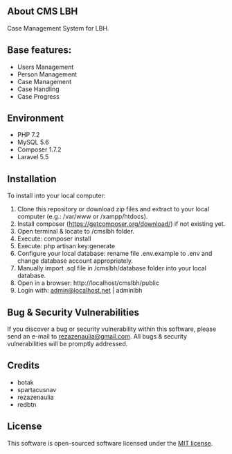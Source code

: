 ## About CMS LBH

Case Management System for LBH.

## Base features:

- Users Management
- Person Management
- Case Management
- Case Handling
- Case Progress

## Environment

- PHP 7.2
- MySQL 5.6
- Composer 1.7.2
- Laravel 5.5

## Installation

To install into your local computer:
1. Clone this repository or download zip files and extract to your local computer (e.g.: /var/www or /xampp/htdocs).
2. Install composer (https://getcomposer.org/download/) if not existing yet.
3. Open terminal & locate to /cmslbh folder.
4. Execute: composer install 
5. Execute: php artisan key:generate
6. Configure your local database: rename file .env.example to .env and change database account appropriately.
7. Manually import .sql file in /cmslbh/database folder into your local database.
8. Open in a browser: http://localhost/cmslbh/public
9. Login with: admin@localhost.net | adminlbh

## Bug & Security Vulnerabilities

If you discover a bug or security vulnerability within this software, please send an e-mail to [rezazenaulia@gmail.com](mailto:rezazenaulia@gmail.com). All bugs & security vulnerabilities will be promptly addressed.

## Credits

- botak
- spartacusnav
- rezazenaulia
- redbtn

## License

This software is open-sourced software licensed under the [MIT license](https://opensource.org/licenses/MIT).
